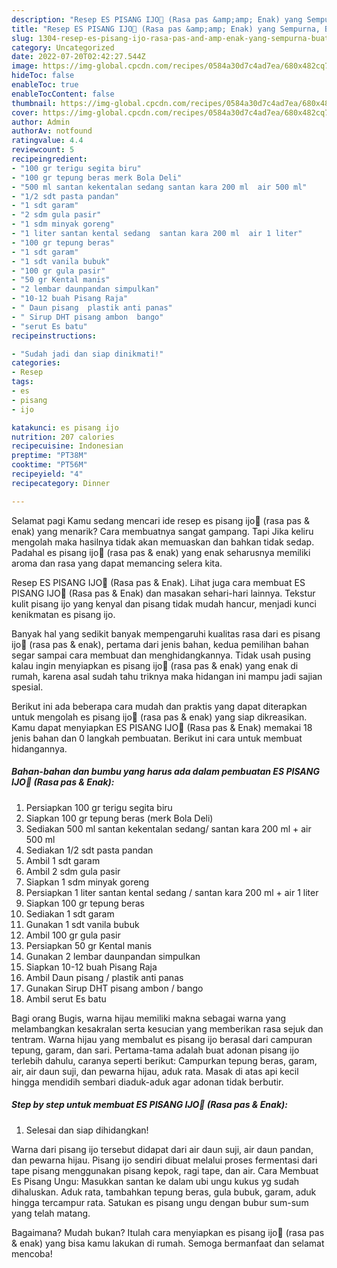 ```yaml
---
description: "Resep ES PISANG IJO🥣 (Rasa pas &amp;amp; Enak) yang Sempurna, Buat Buka Puasa Sempurna"
title: "Resep ES PISANG IJO🥣 (Rasa pas &amp;amp; Enak) yang Sempurna, Buat Buka Puasa Sempurna"
slug: 1304-resep-es-pisang-ijo-rasa-pas-and-amp-enak-yang-sempurna-buat-buka-puasa-sempurna
category: Uncategorized
date: 2022-07-20T02:42:27.544Z
image: https://img-global.cpcdn.com/recipes/0584a30d7c4ad7ea/680x482cq70/es-pisang-ijo-rasa-pas-enak-foto-resep-utama.jpg
hideToc: false
enableToc: true
enableTocContent: false
thumbnail: https://img-global.cpcdn.com/recipes/0584a30d7c4ad7ea/680x482cq70/es-pisang-ijo-rasa-pas-enak-foto-resep-utama.jpg
cover: https://img-global.cpcdn.com/recipes/0584a30d7c4ad7ea/680x482cq70/es-pisang-ijo-rasa-pas-enak-foto-resep-utama.jpg
author: Admin
authorAv: notfound
ratingvalue: 4.4
reviewcount: 5
recipeingredient:
- "100 gr terigu segita biru"
- "100 gr tepung beras merk Bola Deli"
- "500 ml santan kekentalan sedang santan kara 200 ml  air 500 ml"
- "1/2 sdt pasta pandan"
- "1 sdt garam"
- "2 sdm gula pasir"
- "1 sdm minyak goreng"
- "1 liter santan kental sedang  santan kara 200 ml  air 1 liter"
- "100 gr tepung beras"
- "1 sdt garam"
- "1 sdt vanila bubuk"
- "100 gr gula pasir"
- "50 gr Kental manis"
- "2 lembar daunpandan simpulkan"
- "10-12 buah Pisang Raja"
- " Daun pisang  plastik anti panas"
- " Sirup DHT pisang ambon  bango"
- "serut Es batu"
recipeinstructions:

- "Sudah jadi dan siap dinikmati!"
categories:
- Resep
tags:
- es
- pisang
- ijo

katakunci: es pisang ijo 
nutrition: 207 calories
recipecuisine: Indonesian
preptime: "PT38M"
cooktime: "PT56M"
recipeyield: "4"
recipecategory: Dinner

---
```



Selamat pagi Kamu sedang mencari ide resep es pisang ijo🥣 (rasa pas &amp; enak) yang menarik? Cara membuatnya sangat gampang. Tapi Jika keliru mengolah maka hasilnya tidak akan memuaskan dan bahkan tidak sedap. Padahal es pisang ijo🥣 (rasa pas &amp; enak) yang enak seharusnya memiliki aroma dan rasa yang dapat memancing selera kita.


Resep ES PISANG IJO🥣 (Rasa pas &amp; Enak). Lihat juga cara membuat ES PISANG IJO🥣 (Rasa pas &amp; Enak) dan masakan sehari-hari lainnya. Tekstur kulit pisang ijo yang kenyal dan pisang tidak mudah hancur, menjadi kunci kenikmatan es pisang ijo.

Banyak hal yang sedikit banyak mempengaruhi kualitas rasa dari es pisang ijo🥣 (rasa pas &amp; enak), pertama dari jenis bahan, kedua pemilihan bahan segar sampai cara membuat dan menghidangkannya. Tidak usah pusing kalau ingin menyiapkan es pisang ijo🥣 (rasa pas &amp; enak) yang enak di rumah, karena asal sudah tahu triknya maka hidangan ini mampu jadi sajian spesial.


Berikut ini ada beberapa cara mudah dan praktis yang dapat diterapkan untuk mengolah es pisang ijo🥣 (rasa pas &amp; enak) yang siap dikreasikan. Kamu dapat menyiapkan ES PISANG IJO🥣 (Rasa pas &amp; Enak) memakai 18 jenis bahan dan 0 langkah pembuatan. Berikut ini cara untuk membuat hidangannya.

<!--inarticleads1-->

##### Bahan-bahan dan bumbu yang harus ada dalam pembuatan ES PISANG IJO🥣 (Rasa pas &amp; Enak):

1. Persiapkan 100 gr terigu segita biru
1. Siapkan 100 gr tepung beras (merk Bola Deli)
1. Sediakan 500 ml santan kekentalan sedang/ santan kara 200 ml + air 500 ml
1. Sediakan 1/2 sdt pasta pandan
1. Ambil 1 sdt garam
1. Ambil 2 sdm gula pasir
1. Siapkan 1 sdm minyak goreng
1. Persiapkan 1 liter santan kental sedang / santan kara 200 ml + air 1 liter
1. Siapkan 100 gr tepung beras
1. Sediakan 1 sdt garam
1. Gunakan 1 sdt vanila bubuk
1. Ambil 100 gr gula pasir
1. Persiapkan 50 gr Kental manis
1. Gunakan 2 lembar daunpandan simpulkan
1. Siapkan 10-12 buah Pisang Raja
1. Ambil  Daun pisang / plastik anti panas
1. Gunakan  Sirup DHT pisang ambon / bango
1. Ambil serut Es batu


Bagi orang Bugis, warna hijau memiliki makna sebagai warna yang melambangkan kesakralan serta kesucian yang memberikan rasa sejuk dan tentram. Warna hijau yang membalut es pisang ijo berasal dari campuran tepung, garam, dan sari. Pertama-tama adalah buat adonan pisang ijo terlebih dahulu, caranya seperti berikut: Campurkan tepung beras, garam, air, air daun suji, dan pewarna hijau, aduk rata. Masak di atas api kecil hingga mendidih sembari diaduk-aduk agar adonan tidak berbutir. 

<!--inarticleads2-->

##### Step by step untuk membuat ES PISANG IJO🥣 (Rasa pas &amp; Enak):


1. Selesai dan siap dihidangkan!

Warna dari pisang ijo tersebut didapat dari air daun suji, air daun pandan, dan pewarna hijau. Pisang ijo sendiri dibuat melalui proses fermentasi dari tape pisang menggunakan pisang kepok, ragi tape, dan air. Cara Membuat Es Pisang Ungu: Masukkan santan ke dalam ubi ungu kukus yg sudah dihaluskan. Aduk rata, tambahkan tepung beras, gula bubuk, garam, aduk hingga tercampur rata. Satukan es pisang ungu dengan bubur sum-sum yang telah matang. 

Bagaimana? Mudah bukan? Itulah cara menyiapkan es pisang ijo🥣 (rasa pas &amp; enak) yang bisa kamu lakukan di rumah. Semoga bermanfaat dan selamat mencoba!
